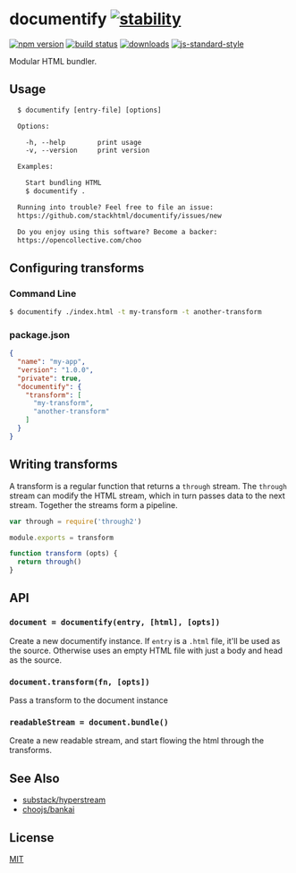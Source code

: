 # documentify [![stability][0]][1]
[![npm version][2]][3] [![build status][4]][5]
[![downloads][8]][9] [![js-standard-style][10]][11]

Modular HTML bundler.

## Usage
```txt
  $ documentify [entry-file] [options]

  Options:

    -h, --help        print usage
    -v, --version     print version

  Examples:

    Start bundling HTML
    $ documentify .

  Running into trouble? Feel free to file an issue:
  https://github.com/stackhtml/documentify/issues/new

  Do you enjoy using this software? Become a backer:
  https://opencollective.com/choo
```

## Configuring transforms
### Command Line
```sh
$ documentify ./index.html -t my-transform -t another-transform
```

### package.json
```json
{
  "name": "my-app",
  "version": "1.0.0",
  "private": true,
  "documentify": {
    "transform": [
      "my-transform",
      "another-transform"
    ]
  }
}
```

## Writing transforms
A transform is a regular function that returns a `through` stream. The
`through` stream can modify the HTML stream, which in turn passes data to the
next stream. Together the streams form a pipeline.

```js
var through = require('through2')

module.exports = transform

function transform (opts) {
  return through()
}
```

## API
### `document = documentify(entry, [html], [opts])`
Create a new documentify instance. If `entry` is a `.html` file, it'll be used
as the source. Otherwise uses an empty HTML file with just a body and head as
the source.

### `document.transform(fn, [opts])`
Pass a transform to the document instance

### `readableStream = document.bundle()`
Create a new readable stream, and start flowing the html through the
transforms.

## See Also
- [substack/hyperstream](https://github.com/substack/hyperstream)
- [choojs/bankai](https://github.com/choojs/bankai)

## License
[MIT](https://tldrlegal.com/license/mit-license)

[0]: https://img.shields.io/badge/stability-experimental-orange.svg?style=flat-square
[1]: https://nodejs.org/api/documentation.html#documentation_stability_index
[2]: https://img.shields.io/npm/v/documentify.svg?style=flat-square
[3]: https://npmjs.org/package/documentify
[4]: https://img.shields.io/travis/stackhtml/documentify/master.svg?style=flat-square
[5]: https://travis-ci.org/stackhtml/documentify
[6]: https://img.shields.io/codecov/c/github/stackhtml/documentify/master.svg?style=flat-square
[7]: https://codecov.io/github/stackhtml/documentify
[8]: http://img.shields.io/npm/dm/documentify.svg?style=flat-square
[9]: https://npmjs.org/package/documentify
[10]: https://img.shields.io/badge/code%20style-standard-brightgreen.svg?style=flat-square
[11]: https://github.com/feross/standard
